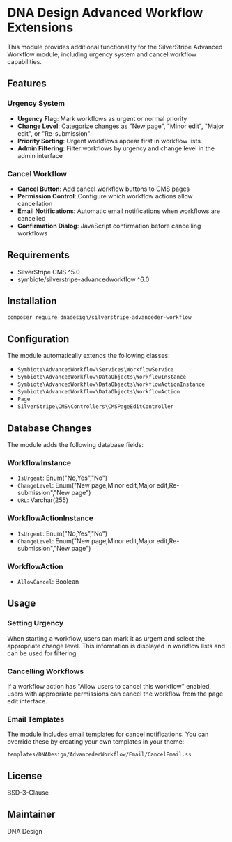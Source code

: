 # DNA Design Advanced Workflow Extensions

This module provides additional functionality for the SilverStripe Advanced Workflow module, including urgency system and cancel workflow capabilities.

## Features

### Urgency System
- **Urgency Flag**: Mark workflows as urgent or normal priority
- **Change Level**: Categorize changes as "New page", "Minor edit", "Major edit", or "Re-submission"
- **Priority Sorting**: Urgent workflows appear first in workflow lists
- **Admin Filtering**: Filter workflows by urgency and change level in the admin interface

### Cancel Workflow
- **Cancel Button**: Add cancel workflow buttons to CMS pages
- **Permission Control**: Configure which workflow actions allow cancellation
- **Email Notifications**: Automatic email notifications when workflows are cancelled
- **Confirmation Dialog**: JavaScript confirmation before cancelling workflows

## Requirements

- SilverStripe CMS ^5.0
- symbiote/silverstripe-advancedworkflow ^6.0

## Installation

```bash
composer require dnadesign/silverstripe-advanceder-workflow
```

## Configuration

The module automatically extends the following classes:

- `Symbiote\AdvancedWorkflow\Services\WorkflowService`
- `Symbiote\AdvancedWorkflow\DataObjects\WorkflowInstance`
- `Symbiote\AdvancedWorkflow\DataObjects\WorkflowActionInstance`
- `Symbiote\AdvancedWorkflow\DataObjects\WorkflowAction`
- `Page`
- `SilverStripe\CMS\Controllers\CMSPageEditController`

## Database Changes

The module adds the following database fields:

### WorkflowInstance
- `IsUrgent`: Enum("No,Yes","No")
- `ChangeLevel`: Enum("New page,Minor edit,Major edit,Re-submission","New page")
- `URL`: Varchar(255)

### WorkflowActionInstance
- `IsUrgent`: Enum("No,Yes","No")
- `ChangeLevel`: Enum("New page,Minor edit,Major edit,Re-submission","New page")

### WorkflowAction
- `AllowCancel`: Boolean

## Usage

### Setting Urgency
When starting a workflow, users can mark it as urgent and select the appropriate change level. This information is displayed in workflow lists and can be used for filtering.

### Cancelling Workflows
If a workflow action has "Allow users to cancel this workflow" enabled, users with appropriate permissions can cancel the workflow from the page edit interface.

### Email Templates
The module includes email templates for cancel notifications. You can override these by creating your own templates in your theme:

```
templates/DNADesign/AdvancederWorkflow/Email/CancelEmail.ss
```

## License

BSD-3-Clause

## Maintainer

DNA Design
